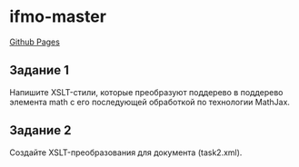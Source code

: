 # ifmo-master

[Github Pages](https://fahredof.github.io/ifmo-master/)

## Задание 1
Напишите XSLT-стили, которые преобразуют поддерево в поддерево элемента
math с его последующей обработкой по технологии MathJax.

## Задание 2
Создайте XSLT-преобразования для документа (task2.xml).

